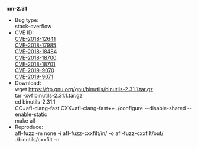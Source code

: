 **nm-2.31**    
* Bug type:    
stack-overflow    
* CVE ID:   
[CVE-2018-12641](https://cve.mitre.org/cgi-bin/cvename.cgi?name=CVE-2018-12641)    
[CVE-2018-17985](https://cve.mitre.org/cgi-bin/cvename.cgi?name=CVE-2018-17985)    
[CVE-2018-18484](https://cve.mitre.org/cgi-bin/cvename.cgi?name=CVE-2018-18484)    
[CVE-2018-18700](https://cve.mitre.org/cgi-bin/cvename.cgi?name=CVE-2018-18700)   
[CVE-2018-18701](https://cve.mitre.org/cgi-bin/cvename.cgi?name=CVE-2018-18701)   
[CVE-2019-9070](https://cve.mitre.org/cgi-bin/cvename.cgi?name=CVE-2019-9070)     
[CVE-2019-9071](https://cve.mitre.org/cgi-bin/cvename.cgi?name=CVE-2019-9071)    
* Download:     
wget https://ftp.gnu.org/gnu/binutils/binutils-2.31.1.tar.gz   
tar -xvf binutils-2.31.1.tar.gz   
cd binutils-2.31.1    
CC=afl-clang-fast CXX=afl-clang-fast++ ./configure --disable-shared --enable-static    
make all     
* Reproduce:     
afl-fuzz -m none -i afl-fuzz-cxxfilt/in/ -o afl-fuzz-cxxfilt/out/ ./binutils/cxxfilt -n      
